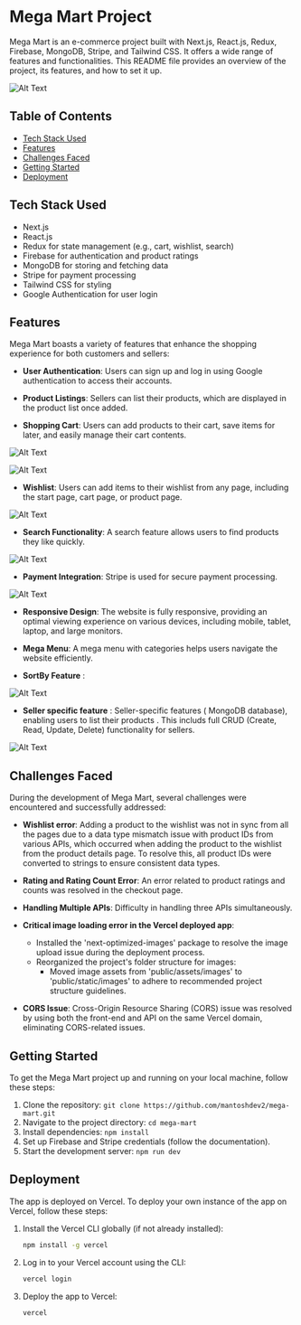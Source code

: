 # Mega Mart Project

Mega Mart is an e-commerce project built with Next.js, React.js, Redux, Firebase, MongoDB, Stripe, and Tailwind CSS. It offers a wide range of features and functionalities. This README file provides an overview of the project, its features, and how to set it up.


 ![Alt Text](public/static/images/mega-mart-overview.gif)

## Table of Contents

- [Tech Stack Used](#tech-stack-used)
- [Features](#features)
- [Challenges Faced](#challenges-faced)
- [Getting Started](#getting-started)
- [Deployment](#deployment)

## Tech Stack Used

- Next.js
- React.js
- Redux for state management (e.g., cart, wishlist, search)
- Firebase for authentication and product ratings
- MongoDB for storing and fetching data
- Stripe for payment processing
- Tailwind CSS for styling
- Google Authentication for user login

## Features

Mega Mart boasts a variety of features that enhance the shopping experience for both customers and sellers:

- **User Authentication**: Users can sign up and log in using Google authentication to access their accounts.

- **Product Listings**: Sellers can list their products, which are displayed in the product list once added.


- **Shopping Cart**: Users can add products to their cart, save items for later, and easily manage their cart contents.

 ![Alt Text](public/static/images/add-to-cart.gif)

  ![Alt Text](public/static/images/saveforlater.gif)

- **Wishlist**: Users can add items to their wishlist from any page, including the start page, cart page, or product page.

 ![Alt Text](public/static/images/wishlist.gif)

- **Search Functionality**: A search feature allows users to find products they like quickly.

 ![Alt Text](public/static/images/search-and-click.gif)

- **Payment Integration**: Stripe is used for secure payment processing.

![Alt Text](public/static/images/checkout.gif)

- **Responsive Design**: The website is fully responsive, providing an optimal viewing experience on various devices, including mobile, tablet, laptop, and large monitors.

- **Mega Menu**: A mega menu with categories helps users navigate the website efficiently.
 
- **SortBy Feature** :

![Alt Text](public/static/images/sortby.gif)

- **Seller specific feature** : Seller-specific features ( MongoDB database), enabling users to list their
products . This includs full CRUD (Create, Read, Update, Delete) functionality for sellers.
   
 ![Alt Text](public/static/images/seller.gif)



## Challenges Faced

During the development of Mega Mart, several challenges were encountered and successfully addressed:

- **Wishlist error**: Adding a product to the wishlist was not in sync from all the pages due to a data type mismatch issue with product IDs from various APIs, which occurred when adding the product to the wishlist from the product details page. To resolve this, all product IDs were converted to strings to ensure consistent data types.

- **Rating and Rating Count Error**: An error related to product ratings and counts was resolved in the checkout page.

- **Handling Multiple APIs**: Difficulty in handling three APIs simultaneously.

- **Critical image loading error in the Vercel deployed app**:

  - Installed the 'next-optimized-images' package to resolve the image upload issue during the deployment process.
  - Reorganized the project's folder structure for images:
    - Moved image assets from 'public/assets/images' to 'public/static/images' to adhere to recommended project structure guidelines.

- **CORS Issue**:
  Cross-Origin Resource Sharing (CORS) issue was resolved by using both the front-end and API on the same Vercel domain, eliminating CORS-related issues.

## Getting Started

To get the Mega Mart project up and running on your local machine, follow these steps:

1. Clone the repository: `git clone https://github.com/mantoshdev2/mega-mart.git`
2. Navigate to the project directory: `cd mega-mart`
3. Install dependencies: `npm install`
4. Set up Firebase and Stripe credentials (follow the documentation).
5. Start the development server: `npm run dev`

## Deployment

The app is deployed on Vercel. To deploy your own instance of the app on Vercel, follow these steps:

1. Install the Vercel CLI globally (if not already installed):

   ```bash
   npm install -g vercel
   ```

2. Log in to your Vercel account using the CLI:

   ```bash
   vercel login
   ```

3. Deploy the app to Vercel:

   ```bash
   vercel
   ```

